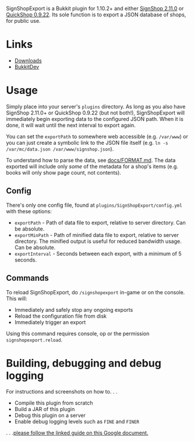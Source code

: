 SignShopExport is a Bukkit plugin for 1.10.2+ and either [SignShop 2.11.0][1] or
[QuickShop 0.9.22][2]. Its sole function is to export a JSON database of shops, for public use.

# Links

* [Downloads](https://github.com/Gamealition/SignShopExport/releases)
* [BukkitDev](http://dev.bukkit.org/bukkit-plugins/signshopexport/)

# Usage

Simply place into your server's `plugins` directory. As long as you also have SignShop 2.11.0+
or QuickShop 0.9.22 (but not both!), SignShopExport will immediately begin exporting data to the
configured JSON path. When it is done, it will wait until the next interval to export again.

You can set the `exportPath` to somewhere web accessible (e.g. `/var/www`) or you can just create
a symbolic link to the JSON file itself (e.g. `ln -s /var/mc/data.json /var/www/signshop.json`).

To understand how to parse the data, see [docs/FORMAT.md][4]. The data exported will include only
_some_ of the metadata for a shop's items (e.g. books will only show page count, not contents). 

## Config

There's only one config file, found at `plugins/SignShopExport/config.yml` with these options:

* `exportPath` - Path of data file to export, relative to server directory. Can be absolute.
* `exportMinPath` - Path of minified data file to export, relative to server directory. The
 minified output is useful for reduced bandwidth usage. Can be absolute.
* `exportInterval` - Seconds between each export, with a minimum of 5 seconds.

## Commands

To reload SignShopExport, do `/signshopexport` in-game or on the console. This will:

* Immediately and safely stop any ongoing exports
* Reload the configuration file from disk
* Immediately trigger an export

Using this command requires console, op or the permission `signshopexport.reload`.

# Building, debugging and debug logging

For instructions and screenshots on how to. . .

* Compile this plugin from scratch
* Build a JAR of this plugin
* Debug this plugin on a server
* Enable debug logging levels such as `FINE` and `FINER`

. . .[please follow the linked guide on this Google document.][3]

[1]: http://dev.bukkit.org/bukkit-plugins/signshop/
[2]: https://dev.bukkit.org/bukkit-plugins/quickshop-notlikeme/
[3]: https://docs.google.com/document/d/1TTDXG7IZ9M0D2-rzbILAWg1CKjynHK8fNGxbf3W4wBk/view
[4]: https://github.com/Gamealition/SignShopExport/tree/master/docs/FORMAT.md